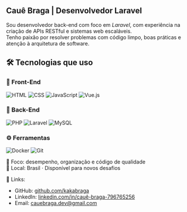 ## Cauê Braga | Desenvolvedor Laravel

Sou desenvolvedor back-end com foco em *Laravel*, com experiência na criação de APIs RESTful e sistemas web escaláveis.  
Tenho paixão por resolver problemas com código limpo, boas práticas e atenção à arquitetura de software.

## 🛠️ Tecnologias que uso

### 🎨 Front-End
![HTML](https://skillicons.dev/icons?i=html)
![CSS](https://skillicons.dev/icons?i=css)
![JavaScript](https://skillicons.dev/icons?i=js)
![Vue.js](https://skillicons.dev/icons?i=vue)

### 🧰 Back-End
![PHP](https://skillicons.dev/icons?i=php)
![Laravel](https://skillicons.dev/icons?i=laravel)
![MySQL](https://skillicons.dev/icons?i=mysql)

### ⚙️ Ferramentas
![Docker](https://skillicons.dev/icons?i=docker)
![Git](https://skillicons.dev/icons?i=git)

🎯 Foco: desempenho, organização e código de qualidade  
📍 Local: Brasil · Disponível para novos desafios

🔗 Links:
- GitHub: [github.com/kakabraga](https://github.com/kakabraga)
- LinkedIn: [linkedin.com/in/cauê-braga-796765256](https://www.linkedin.com/in/cauê-braga-796765256)
- Email: cauebraga.dev@gmail.com
